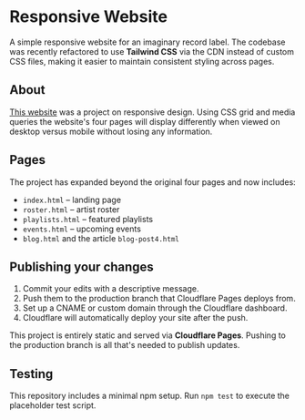 # Responsive Website
A simple responsive website for an imaginary record label. The codebase
was recently refactored to use **Tailwind CSS** via the CDN instead of
custom CSS files, making it easier to maintain consistent styling
across pages.

## About
[This website](https://alafia.me/) was a project on responsive design. Using CSS grid and media queries the website's four pages will display differently when viewed on desktop versus mobile without losing any information.

## Pages
The project has expanded beyond the original four pages and now includes:

- `index.html` – landing page
- `roster.html` – artist roster
- `playlists.html` – featured playlists
- `events.html` – upcoming events
- `blog.html` and the article `blog-post4.html`

## Publishing your changes
1. Commit your edits with a descriptive message.
2. Push them to the production branch that Cloudflare Pages deploys from.
3. Set up a CNAME or custom domain through the Cloudflare dashboard.
4. Cloudflare will automatically deploy your site after the push.

This project is entirely static and served via **Cloudflare Pages**.
Pushing to the production branch is all that's needed to publish updates.

## Testing

This repository includes a minimal npm setup. Run `npm test` to execute the
placeholder test script.
